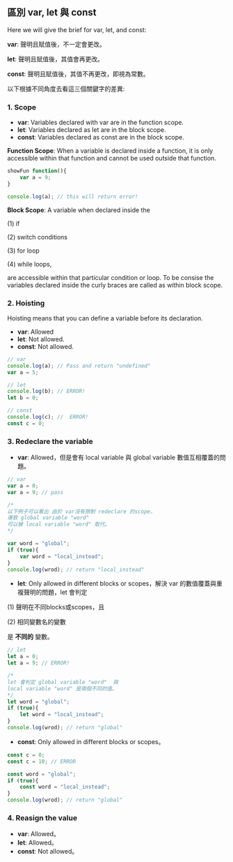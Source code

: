 ## 區別 var, let 與 const
Here we will give the brief for var, let, and const:

**var**: 聲明且賦值後，不一定會更改。

**let**: 聲明且賦值後，其值會再更改。

**const**: 聲明且賦值後，其值不再更改，即視為常數。

以下根據不同角度去看這三個關鍵字的差異:
### 1. Scope
* **var**: Variables declared with var are in the function scope.
* **let**: Variables declared as let are in the block scope.
* **const**: Variables declared as const are in the block scope.

**Function Scope**: When a variable is declared inside a function, it is only accessible within that function and cannot be used outside that function.

```javascript
showFun function(){
    var a = 9;
}

console.log(a); // this will return error!
```

**Block Scope**: A variable when declared inside the 

(1) if 

(2) switch conditions 

(3) for loop 

(4) while loops, 

are accessible within that particular condition or loop. To be consise the variables declared inside the curly braces are called as within block scope.

### 2. Hoisting
Hoisting means that you can define a variable before its declaration.

* **var**: Allowed
* **let**: Not allowed.
* **const**: Not allowed.

```javascript
// var
console.log(a); // Pass and return "undefined"
var a = 5;

// let
console.log(b); // ERROR!
let b = 0;

// const
console.log(c); //  ERROR!
const c = 0;
```

### 3. Redeclare the variable
* **var**: Allowed，但是會有 local variable 與 global variable 數值互相覆蓋的問題。

```javascript
// var
var a = 0;
var a = 9; // pass

/*
以下例子可以看出 由於 var沒有限制 redeclare 的scope，
導致 global variable "word"  
可以被 local variable "word" 取代。
*/

var word = "global";
if (true){
    var word = "local_instead";
}
console.log(wrod); // return "local_instead"
```

* **let**: Only allowed in different blocks or scopes，解決 var 的數值覆蓋與重複聲明的問題，let 會判定

(1) 聲明在不同blocks或scopes，且

(2) 相同變數名的變數 

是 **不同的** 變數。

```javascript
// let
let a = 0;
let a = 9; // ERROR!

/*
let 會判定 global variable "word"  與
local variable "word" 是兩個不同的值。
*/
let word = "global";
if (true){
    let word = "local_instead";
}
console.log(wrod); // return "global"
```


* **const**: Only allowed in different blocks or scopes。
```javascript
const c = 0;
const c = 10; // ERROR

const word = "global";
if (true){
    const word = "local_instead";
}
console.log(wrod); // return "global"
```


### 4. Reasign the value
* **var**: Allowed。
* **let**: Allowed。
* **const**: Not allowed。

